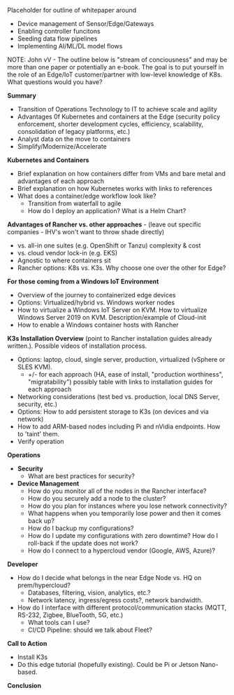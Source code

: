
Placeholder for outline of whitepaper around

- Device management of Sensor/Edge/Gateways
- Enabling controller funcitons
- Seeding data flow pipelines
- Implementing AI/ML/DL model flows

NOTE: John vV - The outline below is "stream of conciousness" and may be more than one paper or potentially an e-book.  The goal
    is to put yourself in the role of an Edge/IoT customer/partner with low-level knowledge of K8s.  What questions would you have?


<b>Summary</b>
- Transition of Operations Technology to IT to achieve scale and agility
- Advantages 0f Kubernetes and containers at the Edge (security policy enforcement, shorter development cycles, efficiency, 
        scalability, consolidation of legacy platforms, etc.)
- Analyst data on the move to containers
- Simplify/Modernize/Accelerate

 <b>Kubernetes and Containers</b>
 - Brief explanation on how containers differ from VMs and bare metal and advantages of each approach
 - Brief explanation on how Kubernetes works with links to references
 - What does a container/edge workflow look like?
    - Transition from waterfall to agile
    - How do I deploy an application?   What is a Helm Chart?
    
 <b>Advantages of Rancher vs. other approaches</b> - (leave out specific companies - IHV's won't want to throw shade directly)   
- vs. all-in one suites (e.g. OpenShift or Tanzu) complexity & cost
- vs. cloud vendor lock-in (e.g. EKS)
- Agnostic to where containers sit
- Rancher options:   K8s vs. K3s.  Why choose one over the other for Edge?

<b>For those coming from a Windows IoT Environment</b>
- Overview of the journey to containerized edge devices
- Options:  Virtualized/hybrid vs. Windows worker nodes
- How to virtualize a Windows IoT Server on KVM.  How to virtualize Windows Server 2019 on KVM.  Description/example of Cloud-init 
- How to enable a Windows container hosts with Rancher

<b>K3s Installation Overview</b> (point to Rancher installation guides already written.).  Possible videos of installation process.
- Options:  laptop, cloud, single server, production, virtualized (vSphere or SLES KVM).   
    - +/- for each approach (HA, ease of install, 
        "production worthiness", "migratability") 
        possibly table with links to installation guides for each approach
- Networking considerations (test bed vs. production, local DNS Server, security, etc.)
- Options:  How to add persistent storage to K3s (on devices and via network)
- How to add ARM-based nodes including Pi and nVidia endpoints.   How to 'taint' them.
- Verify operation

<b>Operations</b>
- <b>Security</b>  
    - What are best practices for security?
- <b>Device Management</b>
    - How do you monitor all of the nodes in the Rancher interface?
    - How do you securely add a node to the cluster?
    - How do you plan for instances where you lose network connectivity?
    - What happens when you temporarily lose power and then it comes back up?
    - How do I backup my configurations?
    - How do I update my configurations with zero downtime? How do I roll-back if the update does not work?
    - How do I connect to a hypercloud vendor (Google, AWS, Azure)?

<b>Developer</b>
- How do I decide what belongs in the near Edge Node vs. HQ on prem/hypercloud? 
    - Databases, filtering, vision, analytics, etc.?
    - Network latency, ingress/egress costs?, network bandwidth.
- How do I interface with different protocol/communication stacks (MQTT, RS-232, Zigbee, BlueTooth, 5G, etc.)
    - What tools can I use?
    - CI/CD Pipeline: should we talk about Fleet?

<b>Call to Action</b>
- Install K3s
- Do this edge tutorial (hopefully existing).  Could be Pi or Jetson Nano-based.

 <b>Conclusion</b>   

